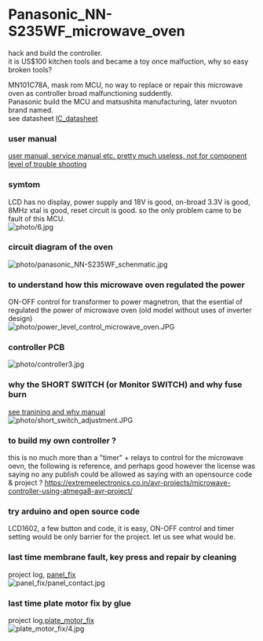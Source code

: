 # Panasonic_NN-S235WF_microwave_oven  
hack and build the controller.  
it is US$100 kitchen tools and became a toy once malfuction, why so easy broken tools?  


MN101C78A, mask rom MCU, no way to replace or repair this microwave oven as controller broad malfunctioning suddently.  
Panasonic build the MCU and matsushita manufacturing, later nvuoton brand named.  
see datasheet [IC_datasheet](IC_datasheet)  

### user manual  
[user manual, service manual etc. pretty much useless, not for component level of trouble shooting](manual)  

### symtom  
LCD has no display, power supply and 18V is good, on-broad 3.3V is good, 8MHz xtal is good, reset circuit is good. so the only problem came to be fault of this MCU.  
![photo/6.jpg](photo/6.jpg)  


### circuit diagram of the oven  
![photo/panasonic_NN-S235WF_schenmatic.jpg](photo/panasonic_NN-S235WF_schenmatic.jpg)  


### to understand how this microwave oven regulated the power
ON-OFF control for transformer to power magnetron, that the esential of regulated the power of microwave oven (old model without uses of inverter design)  
![photo/power_level_control_microwave_oven.JPG](photo/power_level_control_microwave_oven.JPG)  


### controller PCB
![photo/controller3.jpg](photo/controller3.jpg)  


### why the SHORT SWITCH (or Monitor SWITCH) and why fuse burn  
[see tranining and why manual](manual)  
![photo/short_switch_adjustment.JPG](photo/short_switch_adjustment.JPG)  



### to build my own controller ?
this is no much more than a "timer" + relays to control for the microwave oevn, the following is reference, and perhaps good however the license was saying no any publish could be allowed as saying with an opensource code & project ?
https://extremeelectronics.co.in/avr-projects/microwave-controller-using-atmega8-avr-project/

### try arduino and open source code  
LCD1602, a few button and code, it is easy, ON-OFF control and timer setting would be only barrier for the project. let us see what would be.

### last time membrane fault, key press and repair by cleaning
project log, [panel_fix](panel_fix)  
![panel_fix/panel_contact.jpg](panel_fix/panel_contact.jpg)  

### last time plate motor fix by glue
project log,[plate_motor_fix](plate_motor_fix)   
![plate_motor_fix/4.jpg](plate_motor_fix/4.jpg)   

